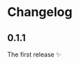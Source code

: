 # Changelog

<!-- <START NEW CHANGELOG ENTRY> -->

## 0.1.1

The first release ✨

<!-- <END NEW CHANGELOG ENTRY> -->
